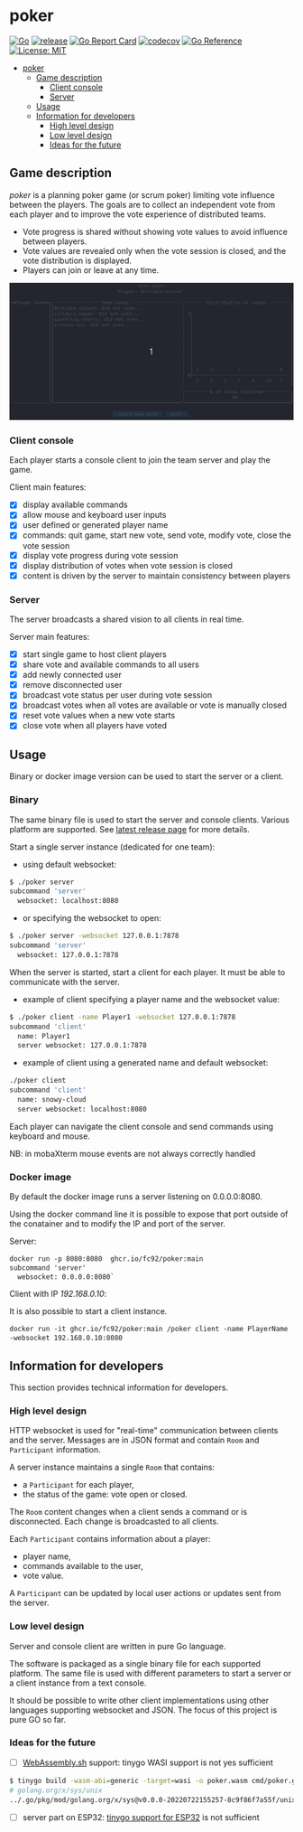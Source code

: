 # poker

[![Go](https://github.com/fc92/poker/actions/workflows/go.yml/badge.svg)](https://github.com/fc92/poker/actions/workflows/go.yml)
[![release](https://github.com/fc92/poker/actions/workflows/release.yaml/badge.svg)](https://github.com/fc92/poker/actions/workflows/release.yaml)
[![Go Report Card](https://goreportcard.com/badge/github.com/fc92/poker)](https://goreportcard.com/report/github.com/fc92/poker)
[![codecov](https://codecov.io/github/fc92/poker/branch/main/graph/badge.svg?token=R4OZKBC13P)](https://codecov.io/github/fc92/poker)
[![Go Reference](https://pkg.go.dev/badge/github.com/fc92/poker.svg)](https://pkg.go.dev/github.com/fc92/poker)
[![License: MIT](https://img.shields.io/badge/License-MIT-yellow.svg)](https://opensource.org/licenses/MIT)

- [poker](#poker)
  - [Game description](#game-description)
    - [Client console](#client-console)
    - [Server](#server)
  - [Usage](#usage)
  - [Information for developers](#information-for-developers)
    - [High level design](#high-level-design)
    - [Low level design](#low-level-design)
    - [Ideas for the future](#ideas-for-the-future)

## Game description

*poker* is a planning poker game (or scrum poker) limiting vote influence between the players. The goals are to collect an independent vote from each player and to improve the vote experience of distributed teams.

- Vote progress is shared without showing vote values to avoid influence between players.
- Vote values are revealed only when the vote session is closed, and the vote distribution is displayed.
- Players can join or leave at any time.

![short demo](4players.gif)

### Client console

Each player starts a console client to join the team server and play the game.

Client main features:

- [X] display available commands
- [X] allow mouse and keyboard user inputs
- [X] user defined or generated player name
- [X] commands: quit game, start new vote, send vote, modify vote, close the vote session
- [X] display vote progress during vote session
- [X] display distribution of votes when vote session is closed
- [X] content is driven by the server to maintain consistency between players

### Server

The server broadcasts a shared vision to all clients in real time.

Server main features:

- [X] start single game to host client players
- [X] share vote and available commands to all users
- [X] add newly connected user
- [X] remove disconnected user
- [X] broadcast vote status per user during vote session
- [X] broadcast votes when all votes are available or vote is manually closed
- [X] reset vote values when a new vote starts
- [X] close vote when all players have voted

## Usage

Binary or docker image version can be used to start the server or a client.

### Binary

The same binary file is used to start the server and console clients. Various platform are supported. See [latest release page](https://github.com/fc92/poker/releases/latest) for more details.

Start a single server instance (dedicated for one team):

- using default websocket:

```bash
$ ./poker server
subcommand 'server'
  websocket: localhost:8080
```

- or specifying the websocket to open:

```bash
$ ./poker server -websocket 127.0.0.1:7878
subcommand 'server'
  websocket: 127.0.0.1:7878
```

When the server is started, start a client for each player. It must be able to communicate with the server.

- example of client specifying a player name and the websocket value:

```bash
$ ./poker client -name Player1 -websocket 127.0.0.1:7878
subcommand 'client'
  name: Player1
  server websocket: 127.0.0.1:7878
```

- example of client using a generated name and default websocket:

```bash
./poker client
subcommand 'client'
  name: snowy-cloud
  server websocket: localhost:8080
```

Each player can navigate the client console and send commands using keyboard and mouse.

NB: in mobaXterm mouse events are not always correctly handled

### Docker image

By default the docker image runs a server listening on 0.0.0.0:8080. 

Using the docker command line it is possible to expose that port outside of the conatainer and to modify the IP and port of the server. 

Server: 

```
docker run -p 8080:8080  ghcr.io/fc92/poker:main
subcommand 'server'
  websocket: 0.0.0.0:8080`
```

Client with IP *192.168.0.10*:

It is also possible to start a client instance. 

```
docker run -it ghcr.io/fc92/poker:main /poker client -name PlayerName -websocket 192.168.0.10:8080
```


## Information for developers

This section provides technical information for developers.

### High level design

HTTP websocket is used for "real-time" communication between clients and the server. Messages are in JSON format and contain `Room` and `Participant` information.

A server instance maintains a single `Room` that contains:

- a `Participant` for each player,
- the status of the game: vote open or closed.

The `Room` content changes when a client sends a command or is disconnected. Each change is broadcasted to all clients.

Each `Participant` contains information about a player:

- player name,
- commands available to the user,
- vote value.

A `Participant` can be updated by local user actions or updates sent from the server.

### Low level design

Server and console client are written in pure Go language.

The software is packaged as a single binary file for each supported platform. The same file is used with different parameters to start a server or a client instance from a text console.

It should be possible to write other client implementations using other languages supporting websocket and JSON. The focus of this project is pure GO so far.

### Ideas for the future

- [ ] [WebAssembly.sh](https://webassembly.sh) support: tinygo WASI support is not yes sufficient

```bash
$ tinygo build -wasm-abi=generic -target=wasi -o poker.wasm cmd/poker.go 
# golang.org/x/sys/unix
../.go/pkg/mod/golang.org/x/sys@v0.0.0-20220722155257-8c9f86f7a55f/unix/syscall_unix.go:526:17: Exec not declared by package syscall
```

- [ ] server part on ESP32: [tinygo support for ESP32](https://tinygo.org/docs/reference/microcontrollers/esp32-coreboard-v2) is not sufficient
